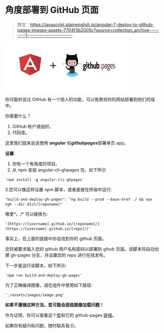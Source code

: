 # 角度部署到 GitHub 页面

> 原文：<https://javascript.plainenglish.io/angular-7-deploy-to-github-pages-images-assets-7704f3b2005c?source=collection_archive---------1----------------------->

![](img/db1ab03086bd8fdcf0b00d943ba5c03d.png)

你可能听说过 GitHub 有一个惊人的功能，可以免费将你的网站部署到他们的域中。

你需要什么？

1.  GitHub 帐户或组织。
2.  代码库。

这里我们就来说说使用 ***angular*** 和***github******pages***部署单页 app。

**设置**:

1.  你有一个有角度的项目。
2.  从 npm 安装 angular-cli-ghpages 包，如下所示

```
'npm install -g angular-cli-ghpages'
```

3.您可以像这样设置 npm 脚本，或者直接在终端中运行:

```
"build-and-deploy-gh-pages": "ng build --prod --base-href ./ && npx ngh --dir dist/[reponame]"
```

哪里*。/* 可以替换为:

```
'[https://[username].github.io/[reponame]/](https://[username].github.io/[repo]/)'
```

事实上，在上面的链接中你会找到你的 github 页面。

您将被要求输入您的 github 用户名和密码以部署到 gihub 页面。该脚本将自动创建 gh-pages 分支，并设置您的 repo 进行在线发布。

下一步是运行该脚本，如下所示:

```
'npm run build-and-deploy-gh-pages'
```

为了正确编译图像，请在组件中使用如下路径:

```
'./assets/images/image.png'
```

**如果不遵循这种方法，您可能会面临图像加载问题！**

作为证明，你可以查看这个[库](https://github.com/ngQuad/website)和它的 github-pages [链接](https://ngquad.github.io/website/)。

如果你有疑问和问题，随时联系我:D。
